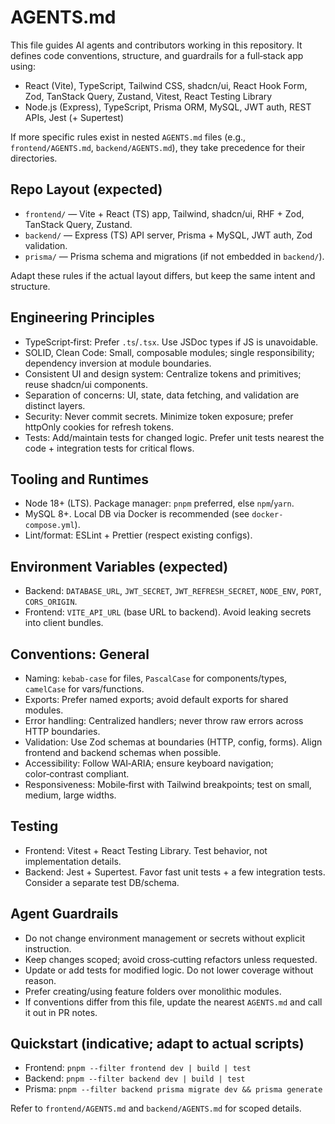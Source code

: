 # AGENTS.md

This file guides AI agents and contributors working in this repository. It defines code conventions, structure, and guardrails for a full‑stack app using:

- React (Vite), TypeScript, Tailwind CSS, shadcn/ui, React Hook Form, Zod, TanStack Query, Zustand, Vitest, React Testing Library
- Node.js (Express), TypeScript, Prisma ORM, MySQL, JWT auth, REST APIs, Jest (+ Supertest)

If more specific rules exist in nested `AGENTS.md` files (e.g., `frontend/AGENTS.md`, `backend/AGENTS.md`), they take precedence for their directories.

## Repo Layout (expected)

- `frontend/` — Vite + React (TS) app, Tailwind, shadcn/ui, RHF + Zod, TanStack Query, Zustand.
- `backend/` — Express (TS) API server, Prisma + MySQL, JWT auth, Zod validation.
- `prisma/` — Prisma schema and migrations (if not embedded in `backend/`).

Adapt these rules if the actual layout differs, but keep the same intent and structure.

## Engineering Principles

- TypeScript‑first: Prefer `.ts`/`.tsx`. Use JSDoc types if JS is unavoidable.
- SOLID, Clean Code: Small, composable modules; single responsibility; dependency inversion at module boundaries.
- Consistent UI and design system: Centralize tokens and primitives; reuse shadcn/ui components.
- Separation of concerns: UI, state, data fetching, and validation are distinct layers.
- Security: Never commit secrets. Minimize token exposure; prefer httpOnly cookies for refresh tokens.
- Tests: Add/maintain tests for changed logic. Prefer unit tests nearest the code + integration tests for critical flows.

## Tooling and Runtimes

- Node 18+ (LTS). Package manager: `pnpm` preferred, else `npm`/`yarn`.
- MySQL 8+. Local DB via Docker is recommended (see `docker-compose.yml`).
- Lint/format: ESLint + Prettier (respect existing configs).

## Environment Variables (expected)

- Backend: `DATABASE_URL`, `JWT_SECRET`, `JWT_REFRESH_SECRET`, `NODE_ENV`, `PORT`, `CORS_ORIGIN`.
- Frontend: `VITE_API_URL` (base URL to backend). Avoid leaking secrets into client bundles.

## Conventions: General

- Naming: `kebab-case` for files, `PascalCase` for components/types, `camelCase` for vars/functions.
- Exports: Prefer named exports; avoid default exports for shared modules.
- Error handling: Centralized handlers; never throw raw errors across HTTP boundaries.
- Validation: Use Zod schemas at boundaries (HTTP, config, forms). Align frontend and backend schemas when possible.
- Accessibility: Follow WAI‑ARIA; ensure keyboard navigation; color‑contrast compliant.
- Responsiveness: Mobile‑first with Tailwind breakpoints; test on small, medium, large widths.

## Testing

- Frontend: Vitest + React Testing Library. Test behavior, not implementation details.
- Backend: Jest + Supertest. Favor fast unit tests + a few integration tests. Consider a separate test DB/schema.

## Agent Guardrails

- Do not change environment management or secrets without explicit instruction.
- Keep changes scoped; avoid cross‑cutting refactors unless requested.
- Update or add tests for modified logic. Do not lower coverage without reason.
- Prefer creating/using feature folders over monolithic modules.
- If conventions differ from this file, update the nearest `AGENTS.md` and call it out in PR notes.

## Quickstart (indicative; adapt to actual scripts)

- Frontend: `pnpm --filter frontend dev | build | test`
- Backend: `pnpm --filter backend dev | build | test`
- Prisma: `pnpm --filter backend prisma migrate dev && prisma generate`

Refer to `frontend/AGENTS.md` and `backend/AGENTS.md` for scoped details.
